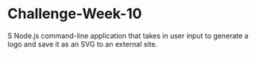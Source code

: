 # Challenge-Week-10
S Node.js command-line application that takes in user input to generate a logo and save it as an SVG  to an external site.
